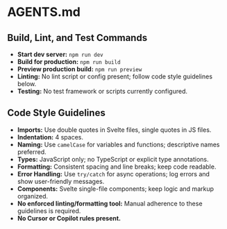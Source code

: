 # AGENTS.md

## Build, Lint, and Test Commands

- **Start dev server:** `npm run dev`
- **Build for production:** `npm run build`
- **Preview production build:** `npm run preview`
- **Linting:** No lint script or config present; follow code style guidelines below.
- **Testing:** No test framework or scripts currently configured.

## Code Style Guidelines

- **Imports:** Use double quotes in Svelte files, single quotes in JS files.
- **Indentation:** 4 spaces.
- **Naming:** Use `camelCase` for variables and functions; descriptive names preferred.
- **Types:** JavaScript only; no TypeScript or explicit type annotations.
- **Formatting:** Consistent spacing and line breaks; keep code readable.
- **Error Handling:** Use `try/catch` for async operations; log errors and show user-friendly messages.
- **Components:** Svelte single-file components; keep logic and markup organized.
- **No enforced linting/formatting tool:** Manual adherence to these guidelines is required.
- **No Cursor or Copilot rules present.**
